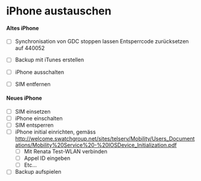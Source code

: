 # iPhone austauschen 

#### Altes iPhone 

* [ ] Synchronisation von GDC stoppen lassen Entsperrcode zurücksetzen auf 440052 
* [ ] Backup mit iTunes erstellen 
* [ ] iPhone ausschalten 
* [ ] SIM entfernen 

 

#### Neues iPhone 

* [ ] SIM einsetzen  
* [ ] iPhone einschalten 
* [ ] SIM entsperren 
* [ ] iPhone initial einrichten,  gemäss <http://welcome.swatchgroup.net/sites/telserv/Mobility/Users_Documentations/Mobility%20Service%20-%20IOSDevice_Initialization.pdf> 
  * [ ] Mit Renata Test-WLAN verbinden 
  * [ ] Appel ID eingeben 
  * [ ] Etc… 
* [ ] Backup aufspielen 
